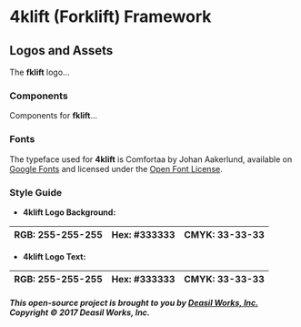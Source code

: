 4klift (Forklift) Framework
===========================

## Logos and Assets

The **fklift** logo...

### Components

Components for **fklift**...

### Fonts

The typeface used for **4klift** is Comfortaa by Johan Aakerlund, available on [Google Fonts](https://fonts.google.com/specimen/Comfortaa "Google Fonts") and licensed under the [Open Font License](http://scripts.sil.org/OFL_web "Open Font License").

### Style Guide

- **4klift Logo Background:**

| RGB: 255-255-255 | Hex: #333333 | CMYK: 33-33-33
|------|-----|------

- **4klift Logo Text:**

| RGB: 255-255-255 | Hex: #333333 | CMYK: 33-33-33
|------|-----|------

##### This open-source project is brought to you by [Deasil Works, Inc.](http://deasil.works/ "Deasil Works, Inc.") Copyright &copy; 2017 Deasil Works, Inc.

    
